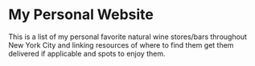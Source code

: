 # My Personal Website

This is a list of my personal favorite natural wine stores/bars throughout New York City and linking resources of where to find them get them delivered if applicable and spots to enjoy them.